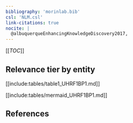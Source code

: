 ```yaml
---
bibliography: 'morinlab.bib'
csl: 'NLM.csl'
link-citations: true
nocite: |
  @albuquerqueEnhancingKnowledgeDiscovery2017, 
---
```


[[_TOC_]]




## Relevance tier by entity

[[include:tables/table1_UHRF1BP1.md]]





[[include:tables/mermaid_UHRF1BP1.md]]

## References


